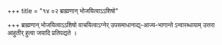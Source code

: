 +++
title = "१४ ०२ ब्राह्मणान् भोजयित्वाऽऽशिषो"

+++
ब्राह्मणान् भोजयित्वाऽऽशिषो वाचयित्वाऽग्नेर् उपसमाधानाद्य्-आज्य-भागान्ते ऽन्वारब्धायाम् उत्तरा आहुतीर् हुत्वा जयादि प्रतिपद्यते ।
